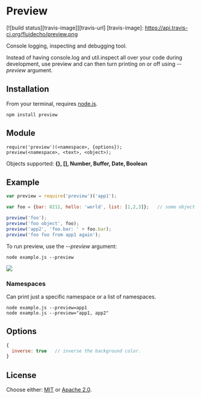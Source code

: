 # Preview

[![build status][travis-image]][travis-url]
[travis-image]: https://api.travis-ci.org/fluidecho/preview.png

Console logging, inspecting and debugging tool.  

Instead of having console.log and util.inspect all over your code during development, use preview and can then turn printing on or off using _--preview_ argument.

## Installation

From your terminal, requires [node.js](http://nodejs.org/).

```
npm install preview
```

## Module
```
require('preview')(<namespace>, {options});
preview(<namespace>, <text>, <object>);
```
Objects supported: __{}, [], Number, Buffer, Date, Boolean__

## Example

```js
var preview = require('preview')('app1');

var foo = {bar: 8211, hello: 'world', list: [1,2,3]};   // some object to inspect.

preview('foo');
preview('foo object', foo);
preview('app2', 'foo.bar: ' + foo.bar);
preview('foo foo from app1 again');
```
To run preview, use the _--preview_ argument:
```
node example.js --preview
```
![](http://i.imgur.com/CBuMtOC.png)

### Namespaces

Can print just a specific namespace or a list of namespaces.

```
node example.js --preview=app1
node example.js --preview="app1, app2"
```

## Options
```js
{
  inverse: true   // inverse the background color.
}
```

## License

Choose either: [MIT](http://opensource.org/licenses/MIT) or [Apache 2.0](http://www.apache.org/licenses/LICENSE-2.0).
